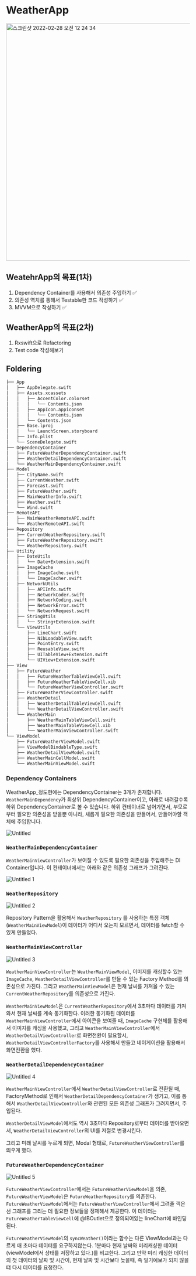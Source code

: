 # WeatherApp

<img width="648" alt="스크린샷 2022-02-28 오전 12 24 34" src="https://user-images.githubusercontent.com/69891604/155888518-8a36a533-ad83-4733-b24f-3ef7a9b7a001.png">


## WeatehrApp의 목표(1차)
1. Dependency Container를 사용해서 의존성 주입하기 :white_check_mark:
2. 의존성 역치를 통해서 Testable한 코드 작성하기 :white_check_mark:
3. MVVM으로 작성하기 :white_check_mark:

## WeatherApp의 목표(2차)
1. Rxswift으로 Refactoring
2. Test code 작성해보기


## Foldering
```bash
├── App
│   ├── AppDelegate.swift
│   ├── Assets.xcassets
│   │   ├── AccentColor.colorset
│   │   │   └── Contents.json
│   │   ├── AppIcon.appiconset
│   │   │   └── Contents.json
│   │   └── Contents.json
│   ├── Base.lproj
│   │   └── LaunchScreen.storyboard
│   ├── Info.plist
│   └── SceneDelegate.swift
├── DependencyContainer
│   ├── FutureWeatherDependencyContainer.swift
│   ├── WeatherDetailDependencyContainer.swift
│   └── WeatherMainDependencyContainer.swift
├── Model
│   ├── CityName.swift
│   ├── CurrentWeather.swift
│   ├── Forecast.swift
│   ├── FutureWeather.swift
│   ├── MainWeatherInfo.swift
│   ├── Weather.swift
│   └── Wind.swift
├── RemoteAPI
│   ├── MainWeatherRemoteAPI.swift
│   └── WeatherRemoteAPI.swift
├── Repository
│   ├── CurrentWeatherRepository.swift
│   ├── FutureWeatherRepository.swift
│   └── WeatherRepository.swift
├── Utility
│   ├── DateUtils
│   │   └── Date+Extension.swift
│   ├── ImageCache
│   │   ├── ImageCache.swift
│   │   └── ImageCacher.swift
│   ├── NetworkUtils
│   │   ├── APIInfo.swift
│   │   ├── NetworkCoder.swift
│   │   ├── NetworkCoding.swift
│   │   ├── NetworkError.swift
│   │   └── NetworkRequest.swift
│   ├── StringUtils
│   │   └── String+Extension.swift
│   └── ViewUtils
│       ├── LineChart.swift
│       ├── NibLoadableView.swift
│       ├── PointEntry.swift
│       ├── ReusableView.swift
│       ├── UITableView+Extension.swift
│       └── UIView+Extension.swift
├── View
│   ├── FutureWeather
│   │   ├── FutureWeatherTableViewCell.swift
│   │   ├── FutureWeatherTableViewCell.xib
│   │   └── FutureWeatherViewController.swift
│   ├── FutureWeatherViewController.swift
│   ├── WeatherDetail
│   │   ├── WeatherDetailTableViewCell.swift
│   │   └── WeatherDetailViewController.swift
│   └── WeatherMain
│       ├── WeatherMainTableViewCell.swift
│       ├── WeatherMainTableViewCell.xib
│       └── WeatherMainViewController.swift
└── ViewModel
    ├── FutureWeatherViewModel.swift
    ├── ViewModelBindableType.swift
    ├── WeatherDetailViewModel.swift
    ├── WeatherMainCellModel.swift
    └── WeatherMainViewModel.swift
```

### Dependency Containers 

WeatherApp_정도현에는 DependencyContainer는 3개가 존재합니다. `WeatherMainDependency`가 최상위 DependencyContainer이고, 아래로 내려갈수록 하위 DependencyContainer로 볼 수 있습니다. 하위 컨테이너로 넘어가면서, 부모로부터 필요한 의존성을 받을뿐 아니라, 새롭게 필요한 의존성을 만들어서, 만들어야할 객체에 주입합니다.

![Untitled](https://user-images.githubusercontent.com/69891604/152113481-4482caca-2496-4ca0-9d01-53f1688f70cc.png)


### `WeatherMainDependencyContainer`

`WeatherMainViewController`가 보여질 수 있도록 필요한 의존성을 주입해주는 DI Container입니다.  이 컨테이너에서는 아래와 같은 의존성 그래프가 그려진다. 

![Untitled 1](https://user-images.githubusercontent.com/69891604/152113505-8099fde7-a856-4e6f-9b26-8a51580f9eb4.png)


### `WeatherRepository`

![Untitled 2](https://user-images.githubusercontent.com/69891604/152113520-9b18e51b-01f5-4060-9e84-5847e90aae50.png)


Repository Pattern을 활용해서 `WeatherRepository` 를 사용하는 특정 객체(`WeatherMainViewModel`)이 데이터가 어디서 오는지 모르면서, 데이터를 fetch할 수 있게 만들었다. 

### `WeatherMainViewController`

![Untitled 3](https://user-images.githubusercontent.com/69891604/152113578-ccc62474-7327-427d-8f45-afe263ffcb35.png)


`WeatherMainViewController`는 `WeatherMainViewModel`, 이미지를 캐싱할수 있는  `ImageCache`, `WeatherDetailViewController`를 만들 수 있는 Factory Method를 의존성으로 가진다.  그리고 `WeatherMainViewModel`은 현재 날씨를 가져올 수 있는 `CurrentWeatherRepository`를 의존성으로 가진다. 

`WeatherMainViewModel`은 `CurrentWeatherRepository`에서 3초마다 데이터를 가져와서 현재 날씨를 계속 동기화한다. 이러한 동기화된 데이터를 `WeatherMainViewController`에서 아이콘을 보여줄 때, `ImageCache` 구현체를 활용해서 이미지를 캐싱을 사용했고, 그리고 `WeatherMainViewController`에서 `WeatherDetailViewController`로 화면전환이 필요할시, `WeatherDetailViewControllerFactory`를 사용해서 만들고 네이게이션을 활용해서 화면전환을 했다.


### `WeatherDetailDependencyContainer`

![Untitled 4](https://user-images.githubusercontent.com/69891604/152113636-00c43250-9132-4ff3-94d0-cfb9d7110025.png)

`WeatherMainViewController`에서 `WeatherDetailViewController`로 전환될 때, FactoryMethod로 인해서 `WeatherDetailDependencyContainer`가 생기고, 이를 통해서 `WeatherDetailViewController`와 관련된 모든 의존성 그래프가 그려지면서, 주입된다.

`WeatherDetailViewModel`에서도 역시 3초마다 Repository로부터 데이터를 받아오면서, `WeatherDetailViewController`의 UI를 저절로 변경시킨다. 

그리고 미래 날씨를 누르게 되면, Modal 형태로, `FutureWeatherViewController`를 띄우게 했다.


### `FutureWeatherDependencyContainer`

![Untitled 5](https://user-images.githubusercontent.com/69891604/152113696-1de663ad-730e-49a4-8384-04e6dd6cee36.png)


`FutureWeatherViewController`에서는 `FutureWeatherViewModel`을 의존, `FutureWeatherViewModel`은 `FutureWeatherRepository`를 의존한다. `FutureWeatherViewModel`에서는 `FutureWeatherViewController`에서 그려줄 꺽은선 그래프를 그리는 데 필요한 정보들을 정제해서 제공한다. 이 데이터는 `FutureWeatherTableViewCell`에 @IBOutlet으로 정의되어있는 lineChart에 바인딩된다. 

`FutureWeatherViewModel`의 `syncWeather()`이라는 함수는 다른 ViewModel과는 다르게 매 초마다 데이터를 요구하지않는다. 1분마다 현재 날짜와 미리캐싱한 데이터(viewModel에서 상태를 저장하고 있다.)를 비교한다. 그리고 만약 미리 캐싱한 데이터의 첫 데이터의 날짜 및 시간이, 현재 날짜 및 시간보다 늦을때, 즉 일기예보가 되지 않을떄 다시 데이터를 요청한다.
